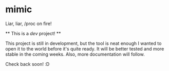 mimic
=====

Liar, liar, /proc on fire!

** This is a _dev_ project! **

This project is still in development, but the tool is neat enough I wanted to open it to the world before it's quite ready. It will be better tested and more stable in the coming weeks. Also, more documentation will follow. 

Check back soon! :D

